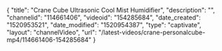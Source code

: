 {
    "title": "Crane Cube Ultrasonic Cool Mist Humidifier",
    "description": "",
    "channelid": "114661406",
    "videoid": "154285684",
    "date_created": "1520953521",
    "date_modified": "1520954387",
    "type": "captivate",
    "layout": "channelVideo",
    "url": "\/latest-videos\/crane-personalcube-mp4\/114661406-154285684"
}